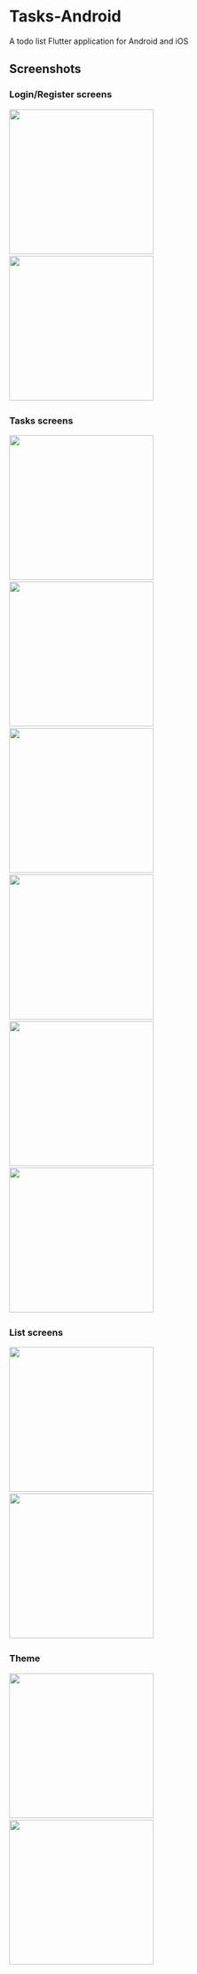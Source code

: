 # Tasks-Android

A todo list Flutter application for Android and iOS

## Screenshots

### Login/Register screens

<img src="/screenshots/login.png" width="260"> &emsp; 
<img src="/screenshots/signup.png" width="260"> &emsp; 

### Tasks screens

<img src="/screenshots/tasks_screen.png" width="260"> &emsp; 
<img src="/screenshots/tasks_completed.png" width="260"> &emsp; 
<img src="/screenshots/create_task.png" width="260"> &emsp; 
<img src="/screenshots/detail_screen.png" width="260"> &emsp; 
<img src="/screenshots/options_bottomBar.png" width="260"> &emsp; 
<img src="/screenshots/sort.png" width="260"> &emsp; 

### List screens

<img src="/screenshots/create_list.png" width="260"> &emsp; 
<img src="/screenshots/list_bottomBar.png" width="260"> &emsp; 

### Theme

<img src="/screenshots/dark.png" width="260"> &emsp; 
<img src="/screenshots/light.png" width="260"> &emsp; 
